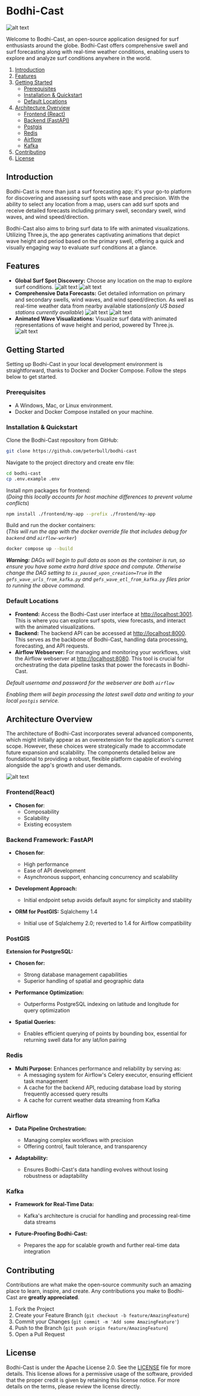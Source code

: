 # Bodhi-Cast

![alt text](assets/imgs/landing-page.png)

Welcome to Bodhi-Cast, an open-source application designed for surf enthusiasts around the globe. Bodhi-Cast offers comprehensive swell and surf forecasting along with real-time weather conditions, enabling users to explore and analyze surf conditions anywhere in the world.

1. [Introduction](#introduction)
2. [Features](#features)
3. [Getting Started](#getting-started)
   - [Prerequisites](#prerequisites)
   - [Installation & Quickstart](#installation)
   - [Default Locations](#default-locations)
4. [Architecture Overview](#architecture-overview)
   - [Frontend (React)](#frontendreact)
   - [Backend (FastAPI)](#backendfastapi)
   - [Postgis](#postgis)
   - [Redis](#redis)
   - [Airflow](#airflow)
   - [Kafka](#kafka)
5. [Contributing](#contributing)
6. [License](#license)

## Introduction

Bodhi-Cast is more than just a surf forecasting app; it's your go-to platform for discovering and assessing surf spots with ease and precision. With the ability to select any location from a map, users can add surf spots and receive detailed forecasts including primary swell, secondary swell, wind waves, and wind speed/direction.

Bodhi-Cast also aims to bring surf data to life with animated visualizations. Utilizing Three.js, the app generates captivating animations that depict wave height and period based on the primary swell, offering a quick and visually engaging way to evaluate surf conditions at a glance.

## Features

- **Global Surf Spot Discovery:** Choose any location on the map to explore surf conditions.
  ![alt text](assets/imgs/add-spot.png)
  ![alt text](assets/imgs/spots.png)
- **Comprehensive Data Forecasts:** Get detailed information on primary and secondary swells, wind waves, and wind speed/direction. As well as real-time weather data from nearby available stations(_only US based stations currently available_)
  ![alt text](assets/imgs/swell-table.png)
  ![alt text](assets/imgs/nearby-stations.png)
- **Animated Wave Visualizations:** Visualize surf data with animated representations of wave height and period, powered by Three.js.
  ![alt text](assets/imgs/swell-vis.png)

## Getting Started

Setting up Bodhi-Cast in your local development environment is straightforward, thanks to Docker and Docker Compose. Follow the steps below to get started.

### Prerequisites

- A Windows, Mac, or Linux environment.
- Docker and Docker Compose installed on your machine.

### Installation & Quickstart

Clone the Bodhi-Cast repository from GitHub:

```bash
git clone https://github.com/peterbull/bodhi-cast
```

Navigate to the project directory and create env file:

```bash
cd bodhi-cast
cp .env.example .env
```

Install npm packages for frontend:<br>(_Doing this locally accounts for host machine differences to prevent volume conflicts_)

```bash
npm install ./frontend/my-app --prefix ./frontend/my-app
```

Build and run the docker containers:<br>(_This will run the app with the docker override file that includes debug for `backend` and `airflow-worker`_)

```bash
docker compose up --build
```

_**Warning:** DAGs will begin to pull data as soon as the container is run, so ensure you have some extra hard drive space and compute. Otherwise change the DAG setting to `is_paused_upon_creation=True` in the `gefs_wave_urls_from_kafka.py` and `gefs_wave_etl_from_kafka.py` files prior to running the above command._

### Default Locations

- **Frontend:** Access the Bodhi-Cast user interface at [http://localhost:3001](http://localhost:3001). This is where you can explore surf spots, view forecasts, and interact with the animated visualizations.
- **Backend:** The backend API can be accessed at [http://localhost:8000](http://localhost:8000). This serves as the backbone of Bodhi-Cast, handling data processing, forecasting, and API requests.
- **Airflow Webserver:** For managing and monitoring your workflows, visit the Airflow webserver at [http://localhost:8080](http://localhost:8080). This tool is crucial for orchestrating the data pipeline tasks that power the forecasts in Bodhi-Cast.

_Default username and password for the webserver are both `airflow`_

_Enabling them will begin processing the latest swell data and writing to your local `postgis` service._

## Architecture Overview

The architecture of Bodhi-Cast incorporates several advanced components, which might initially appear as an overextension for the application's current scope. However, these choices were strategically made to accommodate future expansion and scalability. The components detailed below are foundational to providing a robust, flexible platform capable of evolving alongside the app's growth and user demands.

![alt text](assets/imgs/bodhi-cast-arch.jpg)

### Frontend(React)

- **Chosen for**:
  - Composability
  - Scalability
  - Existing ecosystem

### **Backend Framework:** FastAPI

- **Chosen for**:

  - High performance
  - Ease of API development
  - Asynchronous support, enhancing concurrency and scalability

- **Development Approach:**

  - Initial endpoint setup avoids default async for simplicity and stability

- **ORM for PostGIS:** Sqlalchemy 1.4
  - Initial use of Sqlalchemy 2.0; reverted to 1.4 for Airflow compatibility

### PostGIS

**Extension for PostgreSQL:**

- **Chosen for:**

  - Strong database management capabilities
  - Superior handling of spatial and geographic data

- **Performance Optimization:**

  - Outperforms PostgreSQL indexing on latitude and longitude for query optimization

- **Spatial Queries:**
  - Enables efficient querying of points by bounding box, essential for returning swell data for any lat/lon pairing

### Redis

- **Multi Purpose:** Enhances performance and reliability by serving as:
  - A messaging system for Airflow's Celery executor, ensuring efficient task management
  - A cache for the backend API, reducing database load by storing frequently accessed query results
  - A cache for current weather data streaming from Kafka

### Airflow

- **Data Pipeline Orchestration:**

  - Managing complex workflows with precision
  - Offering control, fault tolerance, and transparency

- **Adaptability:**
  - Ensures Bodhi-Cast's data handling evolves without losing robustness or adaptability

### Kafka

- **Framework for Real-Time Data:**

  - Kafka's architecture is crucial for handling and processing real-time data streams

- **Future-Proofing Bodhi-Cast:**
  - Prepares the app for scalable growth and further real-time data integration

## Contributing

Contributions are what make the open-source community such an amazing place to learn, inspire, and create. Any contributions you make to Bodhi-Cast are **greatly appreciated**.

1. Fork the Project
2. Create your Feature Branch (`git checkout -b feature/AmazingFeature`)
3. Commit your Changes (`git commit -m 'Add some AmazingFeature'`)
4. Push to the Branch (`git push origin feature/AmazingFeature`)
5. Open a Pull Request

## License

Bodhi-Cast is under the Apache License 2.0. See the [LICENSE](LICENSE) file for more details. This license allows for a permissive usage of the software, provided that the proper credit is given by retaining this license notice. For more details on the terms, please review the license directly.




